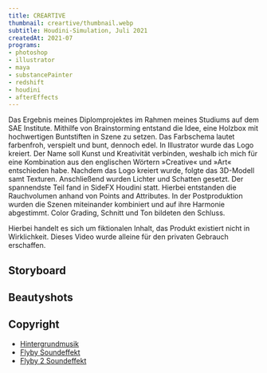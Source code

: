 ```yaml
---
title: CREARTIVE
thumbnail: creartive/thumbnail.webp
subtitle: Houdini-Simulation, Juli 2021
createdAt: 2021-07
programs:
- photoshop
- illustrator
- maya
- substancePainter
- redshift
- houdini
- afterEffects
---
```


Das Ergebnis meines Diplomprojektes im Rahmen meines Studiums auf dem SAE Institute.
Mithilfe von Brainstorming entstand die Idee, eine Holzbox mit hochwertigen Buntstiften in Szene zu setzen.
Das Farbschema lautet farbenfroh, verspielt und bunt, dennoch edel.
In Illustrator wurde das Logo kreiert.
Der Name soll Kunst und Kreativität verbinden, weshalb ich mich für eine Kombination aus den englischen Wörtern »Creative« und »Art« entschieden habe.
Nachdem das Logo kreiert wurde, folgte das 3D-Modell samt Texturen.
Anschließend wurden Lichter und Schatten gesetzt.
Der spannendste Teil fand in SideFX Houdini statt.
Hierbei entstanden die Rauchvolumen anhand von Points and Attributes.
In der Postproduktion wurden die Szenen miteinander kombiniert und auf ihre Harmonie abgestimmt.
Color Grading, Schnitt und Ton bildeten den Schluss.

Hierbei handelt es sich um fiktionalen Inhalt, das Produkt existiert nicht in Wirklichkeit.
Dieses Video wurde alleine für den privaten Gebrauch erschaffen.

<youtube-link video="LKwO6LhKCwo"></youtube-link>
<artstation-link artwork="3dOmYA"></artstation-link>

<asset-video src="creartive/creartive.webm"></asset-video>

## Storyboard
<asset-image src="creartive/storyboard.webp" alt="Storyboard"></asset-image>

## Beautyshots
<asset-image src="creartive/1_beautyshot_pencils.webp" alt="Beautyshot"></asset-image>
<asset-image src="creartive/3_beautyshot_overview.webp" alt="Beautyshot"></asset-image>
<asset-image src="creartive/4_beautyshot_closing_overview.webp" alt="Beautyshot"></asset-image>
<asset-image src="creartive/5_beautyshot_closing.webp" alt="Beautyshot"></asset-image>
<asset-image src="creartive/6_beautyshot_closed.webp" alt="Beautyshot"></asset-image>

## Copyright
- [Hintergrundmusik](https://www.youtube.com/watch?v=BLQ1gPGSzXM)
- [Flyby Soundeffekt](https://freesound.org/people/kwahmah_02/sounds/316658/)
- [Flyby 2 Soundeffekt](https://freesound.org/people/Robinhood76/sounds/263670/)
